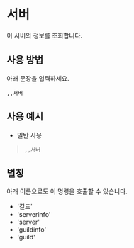 # 서버
이 서버의 정보를 조회합니다.

## 사용 방법
아래 문장을 입력하세요.
```
,,서버
```

## 사용 예시
* 일반 사용
> `,,서버`

## 별칭
아래 이름으로도 이 명령을 호출할 수 있습니다.

* '길드'
* 'serverinfo'
* 'server'
* 'guildinfo'
* 'guild'